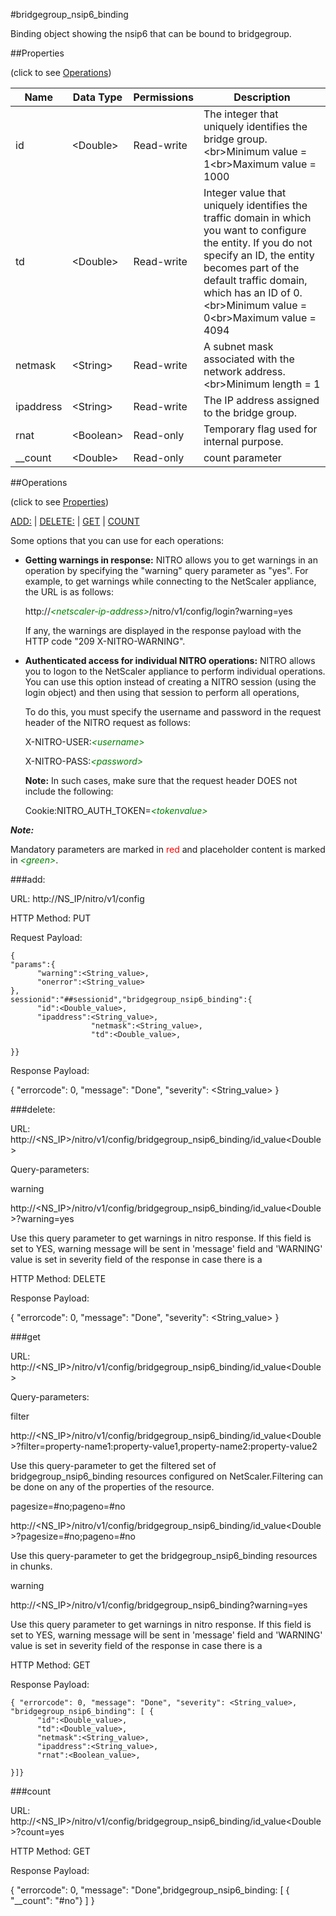 #bridgegroup_nsip6_binding

Binding object showing the nsip6 that can be bound to bridgegroup.


##Properties 
<span>(click to see [Operations](#operations))</span>


<table><thead><tr><th>Name</th><th> Data Type</th><th> Permissions</th><th>Description</th></tr></thead><tbody><tr><td>id</td><td>&lt;Double></td><td>Read-write</td><td>The integer that uniquely identifies the bridge group.&lt;br>Minimum value = 1&lt;br>Maximum value = 1000</td><tr><tr><td>td</td><td>&lt;Double></td><td>Read-write</td><td>Integer value that uniquely identifies the traffic domain in which you want to configure the entity. If you do not specify an ID, the entity becomes part of the default traffic domain, which has an ID of 0.&lt;br>Minimum value = 0&lt;br>Maximum value = 4094</td><tr><tr><td>netmask</td><td>&lt;String></td><td>Read-write</td><td>A subnet mask associated with the network address.&lt;br>Minimum length = 1</td><tr><tr><td>ipaddress</td><td>&lt;String></td><td>Read-write</td><td>The IP address assigned to the bridge group.</td><tr><tr><td>rnat</td><td>&lt;Boolean></td><td>Read-only</td><td>Temporary flag used for internal purpose.</td><tr><tr><td>__count</td><td>&lt;Double></td><td>Read-only</td><td>count parameter</td><tr></tbody></table>
##Operations 
<span>(click to see [Properties](#properties))</span>


[ADD:](#add:) | [DELETE:](#delete:) | [GET](#get) | [COUNT](#count)


Some options that you can use for each operations:
<ul><li><p><b>Getting warnings in response:</b> NITRO allows you to get warnings in an operation by specifying the "warning" query parameter as "yes". For example, to get warnings while connecting to the NetScaler appliance, the URL is as follows:</p><p>http://<span style="color:green;font-style:italic;">&lt;netscaler-ip-address&gt;</span>/nitro/v1/config/login?warning=yes</p><p>If any, the warnings are displayed in the response payload with the HTTP code "209 X-NITRO-WARNING".</p></li><li><p><b>Authenticated access for individual NITRO operations:</b> NITRO allows you to logon to the NetScaler appliance to perform individual operations. You can use this option instead of creating a NITRO session (using the login object) and then using that session to perform all operations,</p><p>To do this, you must specify the username and password in the request header of the NITRO request as follows:</p><p>X-NITRO-USER:<span style="color:green;font-style:italic;">&lt;username&gt;</span></p><p>X-NITRO-PASS:<span style="color:green;font-style:italic;">&lt;password&gt;</span></p><p><b>Note:</b> In such cases, make sure that the request header DOES not include the following:</p><p>Cookie:NITRO_AUTH_TOKEN=<span style="color:green;font-style:italic;">&lt;tokenvalue&gt;</span></p></li></ul>



***Note:*** 
Mandatory parameters are marked in <span style="color:#FF0000;">red</span> and placeholder content is marked in <span style="color:green;font-style:italic">&lt;green&gt;</span>.

###add:



URL: http://NS_IP/nitro/v1/config
HTTP Method: PUT
Request Payload: ```{"params":{      "warning":<String_value>,      "onerror":<String_value>},sessionid":"##sessionid","bridgegroup_nsip6_binding":{      "id":<Double_value>,      "ipaddress":<String_value>,                  "netmask":<String_value>,                  "td":<Double_value>,}}```
Response Payload: 
{ "errorcode": 0, "message": "Done", "severity": <String_value> }


###delete:



URL: http://&lt;NS_IP&gt;/nitro/v1/config/bridgegroup_nsip6_binding/id_value&lt;Double&gt;
Query-parameters:
warning
http://&lt;NS_IP&gt;/nitro/v1/config/bridgegroup_nsip6_binding/id_value&lt;Double&gt;?warning=yes
Use this query parameter to get warnings in nitro response. If this field is set to YES, warning message will be sent in 'message' field and 'WARNING' value is set in severity field of the response in case there is a



HTTP Method: DELETE
Response Payload: 
{ "errorcode": 0, "message": "Done", "severity": <String_value> }


###get



URL: http://&lt;NS_IP&gt;/nitro/v1/config/bridgegroup_nsip6_binding/id_value&lt;Double&gt;
Query-parameters:
filter
http://&lt;NS_IP&gt;/nitro/v1/config/bridgegroup_nsip6_binding/id_value&lt;Double&gt;?filter=property-name1:property-value1,property-name2:property-value2
Use this query-parameter to get the filtered set of bridgegroup_nsip6_binding resources configured on NetScaler.Filtering can be done on any of the properties of the resource.


pagesize=#no;pageno=#no
http://&lt;NS_IP&gt;/nitro/v1/config/bridgegroup_nsip6_binding/id_value&lt;Double&gt;?pagesize=#no;pageno=#no
Use this query-parameter to get the bridgegroup_nsip6_binding resources in chunks.


warning
http://&lt;NS_IP&gt;/nitro/v1/config/bridgegroup_nsip6_binding?warning=yes
Use this query parameter to get warnings in nitro response. If this field is set to YES, warning message will be sent in 'message' field and 'WARNING' value is set in severity field of the response in case there is a



HTTP Method: GET
Response Payload: ```{ "errorcode": 0, "message": "Done", "severity": <String_value>, "bridgegroup_nsip6_binding": [ {      "id":<Double_value>,      "td":<Double_value>,      "netmask":<String_value>,      "ipaddress":<String_value>,      "rnat":<Boolean_value>,}]}```



###count



URL: http://&lt;NS_IP&gt;/nitro/v1/config/bridgegroup_nsip6_binding/id_value&lt;Double&gt;?count=yes
HTTP Method: GET
Response Payload: 
{ "errorcode": 0, "message": "Done",bridgegroup_nsip6_binding: [ { "__count": "#no"} ] }


